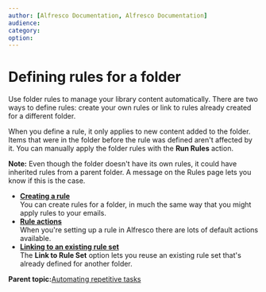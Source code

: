 ```yaml
---
author: [Alfresco Documentation, Alfresco Documentation]
audience: 
category: 
option: 
---
```


# Defining rules for a folder

Use folder rules to manage your library content automatically. There are two ways to define rules: create your own rules or link to rules already created for a different folder.

When you define a rule, it only applies to new content added to the folder. Items that were in the folder before the rule was defined aren't affected by it. You can manually apply the folder rules with the **Run Rules** action.

**Note:** Even though the folder doesn't have its own rules, it could have inherited rules from a parent folder. A message on the Rules page lets you know if this is the case.

-   **[Creating a rule](../tasks/library-folder-rules-define-create.md)**  
You can create rules for a folder, in much the same way that you might apply rules to your emails.
-   **[Rule actions](../references/rule-actions.md)**  
When you're setting up a rule in Alfresco there are lots of default actions available.
-   **[Linking to an existing rule set](../tasks/library-folder-rules-define-link.md)**  
The **Link to Rule Set** option lets you reuse an existing rule set that's already defined for another folder.

**Parent topic:**[Automating repetitive tasks](../concepts/library-folder-rules.md)


